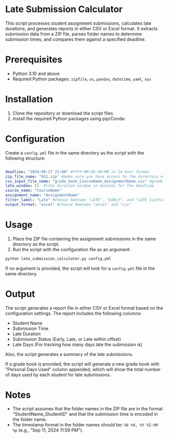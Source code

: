 # Late Submission Calculator

This script processes student assignment submissions, calculates late durations, and generates reports in either CSV or Excel format. It extracts submission data from a ZIP file, parses folder names to determine submission times, and compares them against a specified deadline.

# Prerequisites

- Python 3.10 and above
- Required Python packages: `zipfile`, `os`, `pandas`, `datetime`, `yaml`, `sys`

# Installation

1. Clone the repository or download the script files.
2. Install the required Python packages using pip/Conda:

# Configuration

Create a `config.yml` file in the same directory as the script with the following structure:
    
```yaml

deadline: "2019-09-27 22:00" #YYYY-MM-DD HH:MM in 24 hour format
zip_file_name: "AS1.zip" #make sure you have access to the directory of the zip file
csv_input_file_name: "grade_book_CourseName_AssignmentName.csv" #grade book file name
late_window: 15  #late duration window in minutes for the deadline
course_name: "CourseName"
assignment_name: "AssignmentName"
filter_label: "Late" #choose beetwen "LATE", "EARLY", and "LATE (within offset)"
output_format: "excel" #choose beetwen "excel" and "csv"

```

# Usage

1. Place the ZIP file containing the assignment submissions in the same directory as the script.
2. Run the script with the configuration file as an argument:

```bash
python late_submission_calculator.py config.yml
```

If no argument is provided, the script will look for a `config.yml` file in the same directory.

# Output

The script generates a report file in either CSV or Excel format based on the configuration settings. The report includes the following columns:

- Student Name
- Submission Time
- Late Duration
- Submission Status (Early, Late, or Late within offset)
- Late Days (For tracking how many days late the submission is)

Also, the script generates a summary of the late submissions.

If a grade book is provided, the script will generate a new grade book with "Personal Days Used" column appended, which will show the total number of days used by each student for late submissions.

# Notes

- The script assumes that the folder names in the ZIP file are in the format "StudentName_StudentID" and that the submission time is encoded in the folder name.
- The timestamp format in the folder names should be: `%b %d, %Y %I:%M %p` (e.g., "Sep 11, 2024 11:59 PM").
